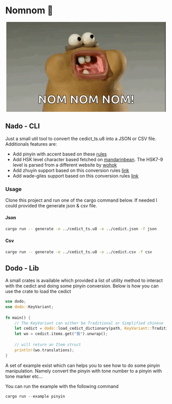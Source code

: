 # Nomnom 🥘

<p align="center">
  <img src="./nomnom.gif" />
</p>

## Nado - CLI

Just a small util tool to convert the cedict_ts.u8 into a JSON or CSV file. Additionals features are:

- Add pinyin with accent based on these [rules](https://web.mit.edu/jinzhang/www/pinyin/spellingrules/index.html#:~:text=(i)%20If%20the%20first%20vowel,letter%20immediately%20following%20the%20medial.&text=(ii)%20If%20the%20first%20vowel,on%20the%20first%20vowel%20letter.&text=(iii)%20If%20the%20tone%20mark,%22%2C%20the%20dot%20is%20omitted.)
- Add HSK level character based fetched on [mandarinbean](https://mandarinbean.com). The HSK7-9 level is parsed from a different website by [wohok](https://wohok.com/hsk-7-9-vocabulary-list-for-hsk-3-0/)
- Add zhuyin support based on this conversion rules [link](https://www.omniglot.com/chinese/zhuyin.htm)
- Add wade-giles support based on this conversion rules [link](https://www.eastasianlib.org/ctp/RomTable/Chipinyintowade.pdf)

### Usage

Clone this project and run one of the cargo command below. If needed I could provided the generate json & csv file.

#### Json

```sh
cargo run -- generate -e ../cedict_ts.u8 -o ../cedict.json -f json
```

#### Csv

```sh
cargo run -- generate -e ../cedict_ts.u8 -o ../cedict.csv -f csv
```

## Dodo - Lib

A small crates is available which provided a list of utility method to interact with the cedict and doing some pinyin conversion. Below is how you can use the crate to load the cedict

```rust
use dodo;
use dodo::KeyVariant;

fn main() {
    // The KeyVariant can either be Traditional or Simplified chinese
    let cedict = dodo::load_cedict_dictionary(path, KeyVariant::Traditional).unwrap();
    let wo = cedict.items.get("我").unwrap();

    // will return an Item struct
    println!(wo.translations);
}
```

A set of example exist which can helps you to see how to do some pinyin manipulation. Namely
convert the pinyin with tone number to a pinyin with tone marker etc...

You can run the example with the following command

```rust
cargo run --example pinyin
```
